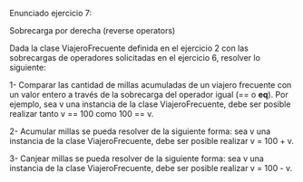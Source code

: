 Enunciado ejercicio 7:

Sobrecarga por derecha (reverse operators)


Dada la clase ViajeroFrecuente definida en el ejercicio 2 con las sobrecargas de operadores solicitadas en el ejercicio 6, resolver lo siguiente:

1-    Comparar las cantidad de millas acumuladas de un viajero frecuente con un valor entero a través de la sobrecarga del operador igual (== o __eq__). Por ejemplo, sea v una instancia de la clase ViajeroFrecuente, debe ser posible realizar tanto v ==  100 como 100 == v.

2-    Acumular millas se pueda resolver de la siguiente forma: sea v una instancia de la clase ViajeroFrecuente, debe ser posible realizar v =  100 + v.

3-    Canjear millas se pueda resolver de la siguiente forma: sea v una instancia de la clase ViajeroFrecuente, debe ser posible realizar v =  100 - v.
